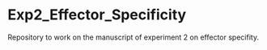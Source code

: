 Exp2_Effector_Specificity
=========================

Repository to work on the manuscript of experiment 2 on effector specifity.